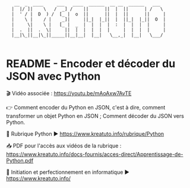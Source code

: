 ```
   __  _  ____     ___   ____  ______  __ __  ______   ___  
  |  |/ ]|    \   /  _] /    ||      ||  |  ||      | /   \ 
  |  ' / |  D  ) /  [_ |  o  ||      ||  |  ||      ||     |
  |    \ |    / |    _]|     ||_|  |_||  |  ||_|  |_||  O  |
  |     \|    \ |   [_ |  _  |  |  |  |  :  |  |  |  |     |
  |  .  ||  .  \|     ||  |  |  |  |  |     |  |  |  |     |
  |__|\_||__|\_||_____||__|__|  |__|   \__,_|  |__|   \___/ 
                                                            
```

# README - Encoder et décoder du JSON avec Python

🎬 Vidéo associée : https://youtu.be/mAoAxw7AvTE

👉 Comment encoder du Python en JSON, c'est à dire, comment transformer un objet Python en JSON ; Comment décoder du JSON vers Python.

🐼 Rubrique Python ▶ https://www.kreatuto.info/rubrique/Python

📥 PDF pour l'accès aux vidéos de la rubrique : https://www.kreatuto.info/docs-fournis/acces-direct/Apprentissage-de-Python.pdf

🐼 Initiation et perfectionnement en informatique ▶ https://www.kreatuto.info/

